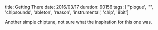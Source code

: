 title: Getting There
date: 2016/03/17
duration: 90156
tags: ['"plogue', '"', 'chipsounds', 'ableton', 'reason', 'instrumental', 'chip', '8bit']

Another simple chiptune, not sure what the inspiration for this one was.

